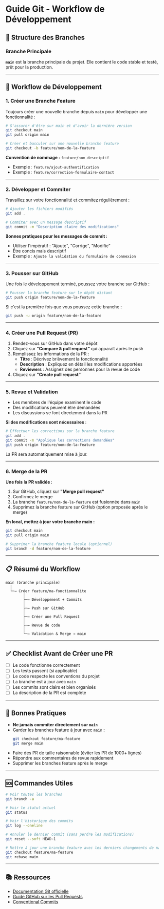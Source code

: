 # Guide Git - Workflow de Développement

## 🌳 Structure des Branches

### Branche Principale
**`main`** est la branche principale du projet. Elle contient le code stable et testé, prêt pour la production.

---

## 🔄 Workflow de Développement

### 1. Créer une Branche Feature

Toujours créer une nouvelle branche depuis `main` pour développer une fonctionnalité :

```bash
# S'assurer d'être sur main et d'avoir la dernière version
git checkout main
git pull origin main

# Créer et basculer sur une nouvelle branche feature
git checkout -b feature/nom-de-la-feature
```

**Convention de nommage :** `feature/nom-descriptif`
- Exemple : `feature/ajout-authentification`
- Exemple : `feature/correction-formulaire-contact`

---

### 2. Développer et Commiter

Travaillez sur votre fonctionnalité et commitez régulièrement :

```bash
# Ajouter les fichiers modifiés
git add .

# Commiter avec un message descriptif
git commit -m "Description claire des modifications"
```

**Bonnes pratiques pour les messages de commit :**
- Utiliser l'impératif : "Ajoute", "Corrige", "Modifie"
- Être concis mais descriptif
- Exemple : `Ajoute la validation du formulaire de connexion`

---

### 3. Pousser sur GitHub

Une fois le développement terminé, poussez votre branche sur GitHub :

```bash
# Pousser la branche feature sur le dépôt distant
git push origin feature/nom-de-la-feature
```

Si c'est la première fois que vous poussez cette branche :
```bash
git push -u origin feature/nom-de-la-feature
```

---

### 4. Créer une Pull Request (PR)

1. Rendez-vous sur GitHub dans votre dépôt
2. Cliquez sur **"Compare & pull request"** qui apparaît après le push
3. Remplissez les informations de la PR :
   - **Titre** : Décrivez brièvement la fonctionnalité
   - **Description** : Expliquez en détail les modifications apportées
   - **Reviewers** : Assignez des personnes pour la revue de code
4. Cliquez sur **"Create pull request"**

---

### 5. Revue et Validation

- Les membres de l'équipe examinent le code
- Des modifications peuvent être demandées
- Les discussions se font directement dans la PR

**Si des modifications sont nécessaires :**
```bash
# Effectuer les corrections sur la branche feature
git add .
git commit -m "Applique les corrections demandées"
git push origin feature/nom-de-la-feature
```

La PR sera automatiquement mise à jour.

---

### 6. Merge de la PR

**Une fois la PR validée :**

1. Sur GitHub, cliquez sur **"Merge pull request"**
2. Confirmez le merge
3. La branche `feature/nom-de-la-feature` est fusionnée dans `main`
4. Supprimez la branche feature sur GitHub (option proposée après le merge)

**En local, mettez à jour votre branche main :**
```bash
git checkout main
git pull origin main

# Supprimer la branche feature locale (optionnel)
git branch -d feature/nom-de-la-feature
```

---

## 📋 Résumé du Workflow

```
main (branche principale)
  │
  └─→ Créer feature/ma-fonctionnalite
        │
        ├─→ Développement + Commits
        │
        ├─→ Push sur GitHub
        │
        ├─→ Créer une Pull Request
        │
        ├─→ Revue de code
        │
        └─→ Validation & Merge → main
```

---

## ✅ Checklist Avant de Créer une PR

- [ ] Le code fonctionne correctement
- [ ] Les tests passent (si applicable)
- [ ] Le code respecte les conventions du projet
- [ ] La branche est à jour avec `main`
- [ ] Les commits sont clairs et bien organisés
- [ ] La description de la PR est complète

---

## 🚨 Bonnes Pratiques

- **Ne jamais commiter directement sur `main`**
- Garder les branches feature à jour avec `main` :
  ```bash
  git checkout feature/ma-feature
  git merge main
  ```
- Faire des PR de taille raisonnable (éviter les PR de 1000+ lignes)
- Répondre aux commentaires de revue rapidement
- Supprimer les branches feature après le merge

---

## 🆘 Commandes Utiles

```bash
# Voir toutes les branches
git branch -a

# Voir le statut actuel
git status

# Voir l'historique des commits
git log --oneline

# Annuler le dernier commit (sans perdre les modifications)
git reset --soft HEAD~1

# Mettre à jour une branche feature avec les derniers changements de main
git checkout feature/ma-feature
git rebase main
```

---

## 📚 Ressources

- [Documentation Git officielle](https://git-scm.com/doc)
- [Guide GitHub sur les Pull Requests](https://docs.github.com/en/pull-requests)
- [Conventional Commits](https://www.conventionalcommits.org/)